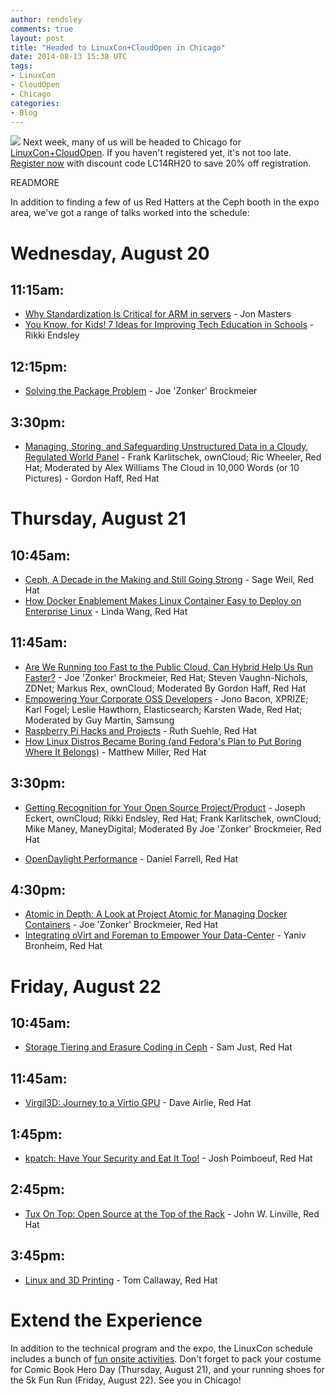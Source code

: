 ```yaml
---
author: rendsley
comments: true
layout: post
title: "Headed to LinuxCon+CloudOpen in Chicago"
date: 2014-08-13 15:38 UTC
tags:
- LinuxCon
- CloudOpen
- Chicago
categories:
- Blog
---
```

<img src="http://community.redhat.com/images/blog/lfsquare.jpg"> Next week, many of us will be headed to Chicago for [LinuxCon+CloudOpen](http://events.linuxfoundation.org/events/linuxcon-north-america). If you haven't registered yet, it's not too late. [Register now](https://www.regonline.com/register/checkin.aspx?EventId=1311650&MethodId=0&EventSessionId=&startnewreg=1) with discount code LC14RH20 to save 20% off registration. 

READMORE

In addition to finding a few of us Red Hatters at the Ceph booth in the expo area, we've got a range of talks worked into the schedule:

Wednesday, August 20
====================
 
11:15am:
--------
 
* [Why Standardization Is Critical for ARM in servers](http://sched.co/1h4ZEUx) - Jon Masters
* [You Know, for Kids! 7 Ideas for Improving Tech Education in Schools](http://sched.co/1jQnCxA) - Rikki Endsley

12:15pm:
--------

* [Solving the Package Problem](http://sched.co/1jQnL3Z) - Joe 'Zonker' Brockmeier

3:30pm:
-------
 
* [Managing, Storing, and Safeguarding Unstructured Data in a Cloudy, Regulated World Panel](http://sched.co/1jQjv4v) - Frank Karlitschek, ownCloud; Ric Wheeler, Red Hat; Moderated by Alex Williams The Cloud in 10,000 Words (or 10 Pictures) - Gordon Haff, Red Hat
 
Thursday, August 21
===================
 
10:45am:
-------

* [Ceph, A Decade in the Making and Still Going Strong](http://sched.co/1jQokL2) - Sage Weil, Red Hat 
* [How Docker Enablement Makes Linux Container Easy to Deploy on Enterprise Linux](http://sched.co/1q4CAZb) - Linda Wang, Red Hat

11:45am:
--------

* [Are We Running too Fast to the Public Cloud, Can Hybrid Help Us Run Faster?](http://sched.co/SxtmWX) - Joe 'Zonker' Brockmeier, Red Hat; Steven Vaughn-Nichols, ZDNet; Markus Rex, ownCloud; Moderated By Gordon Haff, Red Hat 
* [Empowering Your Corporate OSS Developers](http://sched.co/1nC1E6p) - Jono Bacon, XPRIZE; Karl Fogel; Leslie Hawthorn, Elasticsearch; Karsten Wade, Red Hat; Moderated by Guy Martin, Samsung 
* [Raspberry Pi Hacks and Projects](http://sched.co/1jQjIF1) - Ruth Suehle, Red Hat 
* [How Linux Distros Became Boring (and Fedora's Plan to Put Boring Where It Belongs)](http://sched.co/1jQoySF) - Matthew Miller, Red Hat

3:30pm:
-------

* [Getting Recognition for Your Open Source Project/Product](http://sched.co/SxumdA) - Joseph Eckert, ownCloud; Rikki Endsley, Red Hat; Frank Karlitschek, ownCloud; Mike Maney, ManeyDigital; Moderated By Joe 'Zonker' Brockmeier, Red Hat 

* [OpenDaylight Performance](http://sched.co/1mPrfLc) - Daniel Farrell, Red Hat

4:30pm:
-------

* [Atomic in Depth: A Look at Project Atomic for Managing Docker Containers](http://sched.co/1tFUtL4) - Joe 'Zonker' Brockmeier, Red Hat 
* [Integrating oVirt and Foreman to Empower Your Data-Center](http://sched.co/1jQmiuw) - Yaniv Bronheim, Red Hat
 
Friday, August 22
=================
 
10:45am:
--------

* [Storage Tiering and Erasure Coding in Ceph](http://sched.co/1kGH1Rw) - Sam Just, Red Hat

11:45am:
--------

* [Virgil3D: Journey to a Virtio GPU](http://sched.co/1jQmPfX) - Dave Airlie, Red Hat

1:45pm:
-------

* [kpatch: Have Your Security and Eat It Too!](http://sched.co/1jQpu9s) - Josh Poimboeuf, Red Hat

2:45pm:
-------

* [Tux On Top: Open Source at the Top of the Rack](http://sched.co/1jQpIh0) - John W. Linville, Red Hat

3:45pm:
-------

* [Linux and 3D Printing](http://sched.co/1jQpOoN) - Tom Callaway, Red Hat 

Extend the Experience
=====================

In addition to the technical program and the expo, the LinuxCon schedule includes a bunch of [fun onsite activities](http://events.linuxfoundation.org/events/linuxcon-north-america/extend-the-experience/onsite-activities). Don't forget to pack your costume for Comic Book Hero Day (Thursday, August 21), and your running shoes for the 5k Fun Run (Friday, August 22). See you in Chicago!
